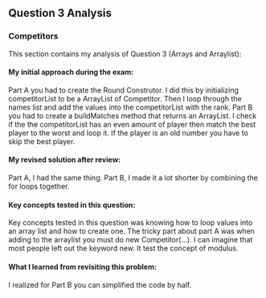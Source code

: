 ## Question 3 Analysis
### Competitors

This section contains my analysis of Question 3 (Arrays and Arraylist):

#### My initial approach during the exam:
  Part A you had to create the Round Construtor. I did this by initializing competitorList to be a ArrayList of Competitor. Then I loop through the names list and add the values into the competitorList with the rank. 
  Part B you had to create a buildMatches method that returns an ArrayList. I check if the the competitorList has an even amount of player then match the best player to the worst and loop it. If the player is an old number you have to skip the best player.
#### My revised solution after review:
  Part A, I had the same thing.
  Part B, I made it a lot shorter by combining the for loops together. 
  
#### Key concepts tested in this question:
  Key concepts tested in this question was knowing how to loop values into an array list and how to create one. 
  The tricky part about part A was when adding to the arraylist you must do new Competitor(...). I can imagine that most people left out the keyword new.
  It test the concept of modulus. 
#### What I learned from revisiting this problem:
  I realized for Part B you can simplified the code by half. 
